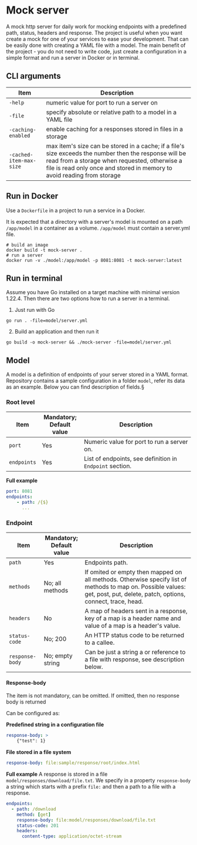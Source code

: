 # Mock server
A mock http server for daily work for mocking endpoints with a predefined path, status, headers and response. The project is useful when you want create a mock for one of your services to ease your development. That can be easily done with creating a YAML file with a model. The main benefit of the project - you do not need to write code, just create a configuration in a simple format and run a server in Docker or in terminal.

## CLI arguments

| Item                    | Description                                              |
| ----------------------- | -------------------------------------------------------- |
| `-help`                 | numeric value for port to run a server on                |
| `-file`                 | specify absolute or relative path to a model in a YAML file |
| `-caching-enabled`      | enable caching for a responses stored in files in a storage |
| `-cached-item-max-size` | max item's size can be stored in a cache; if a file's size exceeds the number then the response will be read from a storage when requested, otherwise a file is read only once and stored in memory to avoid reading from storage |

## Run in Docker
Use a `Dockerfile` in a project to run a service in a Docker.

It is expected that a directory with a server's model is mounted on a path `/app/model` in a container as a volume. `/app/model` must contain a server.yml file. 

```shell
# build an image
docker build -t mock-server .
# run a server
docker run -v ./model:/app/model -p 8081:8081 -t mock-server:latest
```

## Run in terminal
Assume you have Go installed on a target machine with minimal version 1.22.4. Then there are two options how to run a server in a terminal. 
1) Just run with Go
```shell
go run . -file=model/server.yml
```

2) Build an application and then run it
```shell
go build -o mock-server && ./mock-server -file=model/server.yml
```

## Model
A model is a definition of endpoints of your server stored in a YAML format. Repository contains a sample configuration in a folder `model`, refer its data as an example. Below you can find description of fields.§

### Root level

| Item                | Mandatory;<br/>Default value | Description                                              |
| ------------------- | ---------------------------- | -------------------------------------------------------- |
| `port`              | Yes                          | Numeric value for port to run a server on.               |
| `endpoints`         | Yes                          | List of endpoints, see definition in `Endpoint` section. |

**Full example**
```yaml
port: 8081
endpoints:
    - path: /{$}
      ...
```

### Endpoint 
| Item                | Mandatory;<br/>Default value | Description            |
| ------------------- | ----------------------------- | --------------------- |
| `path`              | Yes                           | Endpoints path.        |
| `methods`           | No; all methods               | If omited or empty then mapped on all methods. Otherwise specify list of methods to map on. Possible values: get, post, put, delete, patch, options, connect, trace, head. |
| `headers`           | No                            | A map of headers sent in a response, key of a map is a header name and value of a map is a header's value. |
| `status-code`       | No; 200                       | An HTTP status code to be returned to a callee. |
| `response-body`     | No; empty string              | Can be just a string a or reference to a file with response, see description below. |


#### Response-body
The item is not mandatory, can be omitted. If omitted, then no response body is returned

Can be configured as:

**Predefined string in a configuration file**
```yaml
response-body: > 
    {"test": 1}
```

**File stored in a file system**
```yaml
response-body: file:sample/response/root/index.html
```

**Full example**
A response is stored in a file `model/responses/download/file.txt`. We specify in a property `response-body` a string which starts with a prefix `file:` and then a path to a file with a response.

```yaml
endpoints:
  - path: /download
    method: [get]
    response-body: file:model/responses/download/file.txt
    status-code: 201
    headers:
      content-type: application/octet-stream
```